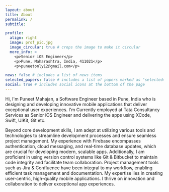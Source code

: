 ```yaml
---
layout: about
title: About
permalink: /
subtitle:

profile:
  align: right
  image: prof_pic.jpg
  image_circular: true # crops the image to make it circular
  more_info: >
    <p>Senior iOS Engineer</p>
    <p>Pune, Maharashtra, India, 411021</p>
    <p>puneetonly12@gmail.com</p>

news: false # includes a list of news items
selected_papers: false # includes a list of papers marked as "selected={true}"
social: true # includes social icons at the bottom of the page
---
```

<div class="biography">
  <p>Hi, I'm Puneet Mahajan, a Software Engineer based in
  <span class="content-bio"> Pune, India </span> who is designing and developing innovative mobile applications that deliver exceptional user experiences. I'm Currently employed at <span class="content-bio"> Tata Consultancy Services as Senior iOS Engineer </span> and delivering the apps using <span class="content-bio">XCode, Swift, UIKit, Git </span> etc. </p>
</div>

<div class="biography">
  <p>
    Beyond core development skills, I am adept at utilizing various tools and technologies to streamline development processes and ensure seamless project management. My experience with <span class="content-bio">Firebase</span> encompasses authentication, cloud messaging, and <span class="content-bio">real-time</span> database updates, which are crucial for developing modern, scalable apps. Additionally, I am proficient in using version control systems like <span class="content-bio">Git & Bitbucket</span> to maintain code integrity and facilitate team collaboration. Project management tools such as <span class="content-bio">Jira & Confluence </span> have been integral to my workflow, enabling efficient task management and documentation. My expertise lies in creating <span class="content-bio">user-centric, high-quality</span> mobile applications. I thrive on innovation and collaboration to deliver exceptional app experiences.
  </p>
</div>
